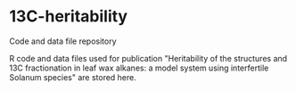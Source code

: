 # 13C-heritability
Code and data file repository

R code and data files used for publication "Heritability of the structures and 13C fractionation in leaf wax alkanes: a model system using interfertile Solanum species" are stored here.
